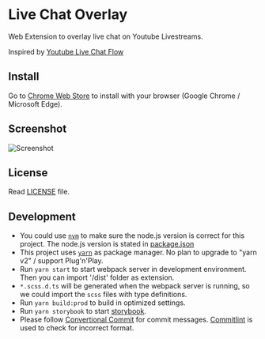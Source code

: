 # Live Chat Overlay

Web Extension to overlay live chat on Youtube Livestreams.

Inspired by [Youtube Live Chat Flow](https://github.com/fiahfy/youtube-live-chat-flow)

## Install

Go to [Chrome Web Store](https://chrome.google.com/webstore/detail/live-chat-overlay/ahaklfidpffmhjhlkgakjgbkppdoaemo) to install with your browser (Google Chrome / Microsoft Edge).

## Screenshot

![Screenshot](screenshot.jpg)

## License

Read [LICENSE](LICENSE) file.

## Development

- You could use [`nvm`](https://github.com/nvm-sh/nvm) to make sure the node.js version is correct for this project. The node.js version is stated in [package.json](package.json)
- This project uses [`yarn`](https://github.com/yarnpkg/yarn) as package manager. No plan to upgrade to "yarn v2" / support Plug'n'Play.
- Run `yarn start` to start webpack server in development environment. Then you can import '/dist' folder as extension.
- `*.scss.d.ts` will be generated when the webpack server is running, so we could import the `scss` files with type definitions.
- Run `yarn build:prod` to build in optimized settings.
- Run `yarn storybook` to start [storybook](https://storybook.js.org/).
- Please follow [Convertional Commit](https://www.conventionalcommits.org/en/v1.0.0/) for commit messages. [Commitlint](https://github.com/conventional-changelog/commitlint) is used to check for incorrect format.
